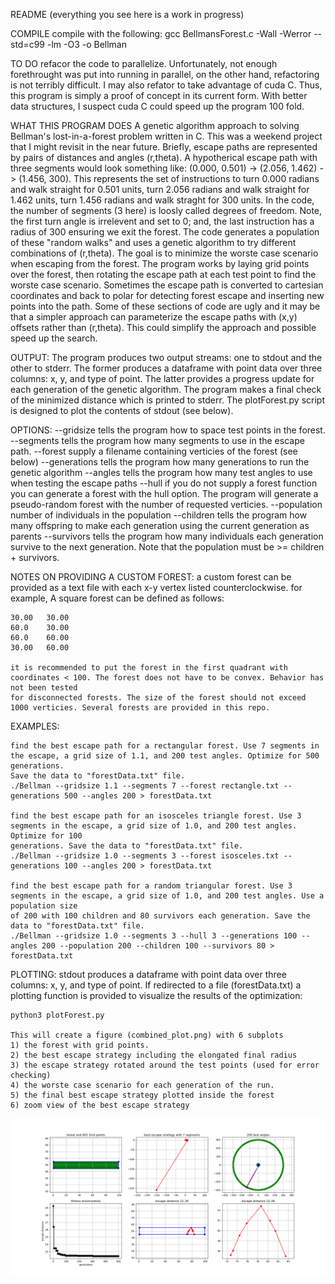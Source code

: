 README (everything you see here is a work in progress)

COMPILE
compile with the following: gcc BellmansForest.c -Wall -Werror --std=c99 -lm -O3 -o Bellman

TO DO
refacor the code to parallelize. Unfortunately, not enough forethrought was put into running in parallel, on the other hand, refactoring is not terribly
difficult. I may also refator to take advantage of cuda C. Thus, this program is simply a proof of concept in its current form. With better data structures, 
I suspect cuda C could speed up the program 100 fold.

WHAT THIS PROGRAM DOES
A genetic algorithm approach to solving Bellman's lost-in-a-forest problem written in C. This was a weekend project that I might revisit in the near future. 
Briefly, escape paths are represented by pairs of distances and angles (r,theta). A hypotherical escape path with three segments would look something like:
(0.000, 0.501) -> (2.056, 1.462) -> (1.456, 300). This represents the set of instructions to turn 0.000 radians and walk straight for 0.501 units, turn 2.056
radians and walk straight for 1.462 units, turn 1.456 radians and walk straght for 300 units. In the code, the number of segments (3 here) is loosly called
degrees of freedom. Note, the first turn angle is irrelevent and set to 0; and, the last instruction has a radius of 300 ensuring we exit the forest. The code
generates a population of these "random walks" and uses a genetic algorithm to try different combinations of (r,theta). The goal is to minimize the worste case 
scenario when escaping from the forest. The program works by laying grid points over the forest, then rotating the escape path at each test point to find the 
worste case scenario. Sometimes the escape path is converted to cartesian coordinates and back to polar for detecting forest escape and inserting new points 
into the path. Some of these sections of code are ugly and it may be that a simpler approach can parameterize the escape paths with (x,y) offsets rather than 
(r,theta). This could simplify the approach and possible speed up the search.

OUTPUT:
The program produces two output streams: one to stdout and the other to stderr. The former produces a dataframe with point data over three columns: x, y, and
type of point. The latter provides a progress update for each generation of the genetic algorithm. The program makes a final check of the minimized distance
which is printed to stderr. The plotForest.py script is designed to plot the contents of stdout (see below).

OPTIONS:
--gridsize <float> tells the program how to space test points in the forest. 
--segments <int> tells the program how many segments to use in the escape path.
--forest <string> supply a filename containing verticies of the forest (see below)
--generations <int> tells the program how many generations to run the genetic algorithm
--angles <int> tells the program how many test angles to use when testing the escape paths
--hull <int> if you do not supply a forest function you can generate a forest with the hull option.
	The program will generate a pseudo-random forest with the number of requested verticies.
--population <int> number of individuals in the population
--children <int> tells the program how many offspring to make each generation using the
	current generation as parents
--survivors <int> tells the program how many individuals each generation survive to the next 
	generation. Note that the population must be >= children + survivors.

NOTES ON PROVIDING A CUSTOM FOREST:
	a custom forest can be provided as a text file with each x-y vertex listed counterclockwise. for example, A square forest can be defined as follows:

	30.00   30.00
	60.0    30.00
	60.0    60.00
	30.00   60.00

	it is recommended to put the forest in the first quadrant with coordinates < 100. The forest does not have to be convex. Behavior has not been tested
	for disconnected forests. The size of the forest should not exceed 1000 verticies. Several forests are provided in this repo. 

EXAMPLES:

	find the best escape path for a rectangular forest. Use 7 segments in the escape, a grid size of 1.1, and 200 test angles. Optimize for 500 generations.
	Save the data to "forestData.txt" file.
	./Bellman --gridsize 1.1 --segments 7 --forest rectangle.txt --generations 500 --angles 200 > forestData.txt

	find the best escape path for an isosceles triangle forest. Use 3 segments in the escape, a grid size of 1.0, and 200 test angles. Optimize for 100 
	generations. Save the data to "forestData.txt" file.
	./Bellman --gridsize 1.0 --segments 3 --forest isosceles.txt --generations 100 --angles 200 > forestData.txt

	find the best escape path for a random triangular forest. Use 3 segments in the escape, a grid size of 1.0, and 200 test angles. Use a population size 
	of 200 with 100 children and 80 survivors each generation. Save the data to "forestData.txt" file.
	./Bellman --gridsize 1.0 --segments 3 --hull 3 --generations 100 --angles 200 --population 200 --children 100 --survivors 80 > forestData.txt
	
PLOTTING:
	stdout produces a dataframe with point data over three columns: x, y, and type of point. If redirected to a file (forestData.txt) a plotting function
	is provided to visualize the results of the optimization:
	
	python3 plotForest.py
	
	This will create a figure (combined_plot.png) with 6 subplots
	1) the forest with grid points.
	2) the best escape strategy including the elongated final radius
	3) the escape strategy rotated around the test points (used for error checking)
	4) the worste case scenario for each generation of the run.
	5) the final best escape strategy plotted inside the forest
	6) zoom view of the best escape strategy

![Screenshot](example_plot.png)
